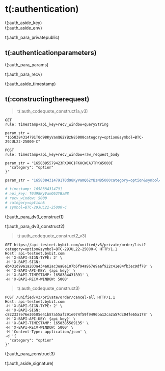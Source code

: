 # t(:authentication)
<aside class="notice">
t(:auth_aside_key)
</aside>

<aside class="notice">
t(:auth_aside_env)
</aside>

t(:auth_para_privatepublic)

## t(:authenticationparameters)

t(:auth_para_params)

t(:auth_para_recv)

<aside class="warning">
t(:auth_aside_timestamp)
</aside>

## t(:constructingtherequest)
> t(:auth_codequote_construct1a_v3)

```console
GET
rule: timestamp+api_key+recv_window+queryString

param_str = "1658384314791T0d98KyVamQ62YBzN85000category=option&symbol=BTC-29JUL22-25000-C"

POST
rule: timestamp+api_key+recv_window+raw_request_body

param_str = "1658385579423PXOXCIFKHCWCAJTPKW5000{
  "category": "option"
}"
```
```python
param_str = "1658384314791T0d98KyVamQ62YBzN85000category=option&symbol=BTC-29JUL22-25000-C"

# timestamp: 1658384314791
# api_key: T0d98KyVamQ62YBzN8
# recv_window: 5000
# category=option&
# symbol=BTC-29JUL22-25000-C
```

t(:auth_para_dv3_construct1)
<div></div>

t(:auth_para_dv3_construct2)
> t(:auth_codequote_construct2_v3)

```http
GET https://api-testnet.bybit.com/unified/v3/private/order/list?category=option&symbol=BTC-29JUL22-25000-C HTTP/1.1
Host: api-testnet.bybit.com
-H 'X-BAPI-SIGN-TYPE: 2' \
-H 'X-BAPI-SIGN: eb431d99a1a203a434a82ac3ea8e107b5f94a967e9aaf922c41e84fb3ec9df78' \
-H 'X-BAPI-API-KEY: {api key}' \
-H 'X-BAPI-TIMESTAMP: 1658384431891' \
-H 'X-BAPI-RECV-WINDOW: 5000'
```

> t(:auth_codequote_construct3)

```http
POST /unified/v3/private/order/cancel-all HTTP/1.1
Host: api-testnet.bybit.com
-H 'X-BAPI-SIGN-TYPE: 2' \
-H 'X-BAPI-SIGN: c822337e76e30505e41b87a55af291e074f59f9496ba12ca2a57dc04fe65a178' \
-H 'X-BAPI-API-KEY: {api key}' \
-H 'X-BAPI-TIMESTAMP: 1658385589135' \
-H 'X-BAPI-RECV-WINDOW: 5000' \
-H 'Content-Type: application/json' \
-d '{
  "category": "option"
}'
```

t(:auth_para_construct3)

<aside class="notice">
t(:auth_aside_signature)
</aside>

<!--
### Examples of the Signature Algorithm

* [C#](https://github.com/bybit-exchange/bybit-official-api-docs/blob/master/en/example/Encryption.cs)
* [Python](https://github.com/bybit-exchange/bybit-official-api-docs/blob/master/en/example/Encryption.py)
* [C++](https://github.com/bybit-exchange/bybit-official-api-docs/blob/master/en/example/Encryption.cpp)
* [Go](https://github.com/bybit-exchange/bybit-official-api-docs/blob/master/en/example/Encryption.go)
* [PHP](https://github.com/bybit-exchange/bybit-official-api-docs/blob/master/en/example/Encryption.php)
-->


<script>
function copyStringToClipboard (endpoint) {
  var str = document.getElementById(endpoint).innerText;
  // remove whitespace
  var str = str.replace(/ /g,"");
  // Create new element
  var el = document.createElement("textarea");
  // Set value (string to be copied)
  el.value = str;
  // Set non-editable to avoid focus and move outside of view
  el.setAttribute("readonly", "");
  el.style = {position: "absolute", left: "-9999px"};
  document.body.appendChild(el);
  // Select text inside element
  el.select();
  // Copy text to clipboard
  document.execCommand("copy");
  // Remove temporary element
  document.body.removeChild(el);
}
</script>
